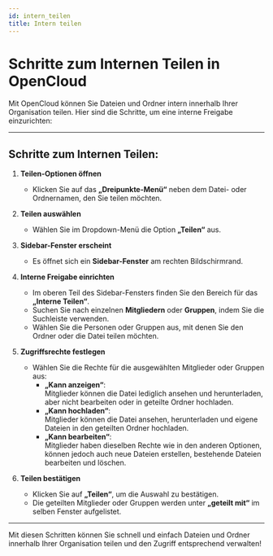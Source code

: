 ```yaml
---
id: intern_teilen
title: Intern teilen
---
```

# Schritte zum Internen Teilen in OpenCloud

Mit OpenCloud können Sie Dateien und Ordner intern innerhalb Ihrer Organisation teilen. Hier sind die Schritte, um eine interne Freigabe einzurichten:

---

## Schritte zum Internen Teilen:

1. **Teilen-Optionen öffnen**  
   - Klicken Sie auf das **„Dreipunkte-Menü“** neben dem Datei- oder Ordnernamen, den Sie teilen möchten.

2. **Teilen auswählen**  
   - Wählen Sie im Dropdown-Menü die Option **„Teilen“** aus.

3. **Sidebar-Fenster erscheint**  
   - Es öffnet sich ein **Sidebar-Fenster** am rechten Bildschirmrand.

4. **Interne Freigabe einrichten**  
   - Im oberen Teil des Sidebar-Fensters finden Sie den Bereich für das **„Interne Teilen“**.
   - Suchen Sie nach einzelnen **Mitgliedern** oder **Gruppen**, indem Sie die Suchleiste verwenden.
   - Wählen Sie die Personen oder Gruppen aus, mit denen Sie den Ordner oder die Datei teilen möchten.

5. **Zugriffsrechte festlegen**  
   - Wählen Sie die Rechte für die ausgewählten Mitglieder oder Gruppen aus:
     - **„Kann anzeigen“**:  
       Mitglieder können die Datei lediglich ansehen und herunterladen, aber nicht bearbeiten oder in geteilte Ordner hochladen.
     - **„Kann hochladen“**:  
       Mitglieder können die Datei ansehen, herunterladen und eigene Dateien in den geteilten Ordner hochladen.
     - **„Kann bearbeiten“**:  
       Mitglieder haben dieselben Rechte wie in den anderen Optionen, können jedoch auch neue Dateien erstellen, bestehende Dateien bearbeiten und löschen.

6. **Teilen bestätigen**  
   - Klicken Sie auf **„Teilen“**, um die Auswahl zu bestätigen.
   - Die geteilten Mitglieder oder Gruppen werden unter **„geteilt mit“** im selben Fenster aufgelistet.

---

Mit diesen Schritten können Sie schnell und einfach Dateien und Ordner innerhalb Ihrer Organisation teilen und den Zugriff entsprechend verwalten!
